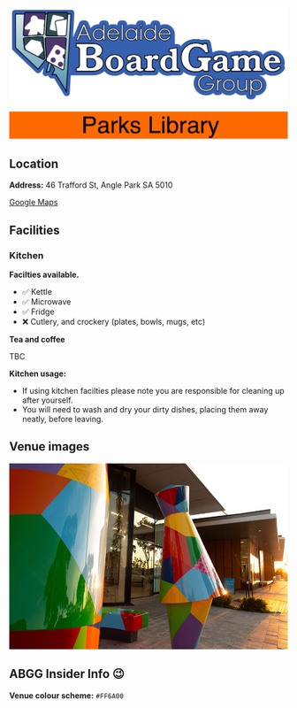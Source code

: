 ![ABGG Logo](/ABGG_Logo.png)

![](/images/venue-stripe-parks.png)

## Location
**Address:** 46 Trafford St, Angle Park SA 5010

[Google Maps](https://goo.gl/maps/n4isMi2eshww87eLA)

## Facilities

### Kitchen

**Facilties available.**

- ✅ Kettle
- ✅ Microwave
- ✅ Fridge
- ❌ Cutlery, and crockery (plates, bowls, mugs, etc)

**Tea and coffee**

TBC

**Kitchen usage:**

- If using kitchen facilties please note you are responsible for cleaning up after yourself. 
- You will need to wash and dry your dirty dishes, placing them away neatly, before leaving.

## Venue images

![Parks Library Image](/images/venue-parks.jpg)

## ABGG Insider Info 😉

**Venue colour scheme:** `#FF6A00`

